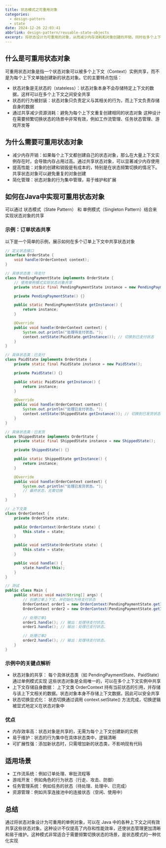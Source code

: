 ```yaml
---
title: 状态模式之可重用对象
categories:
  - design-pattern
  - state
date: 2024-12-26 22:03:41
abbrlink: design-pattern/reusable-state-objects
excerpt: 将状态设计为可重用的对象，从而减少内存消耗和对象创建的开销，同时在多个上下文中共享状态对象
---
```

## 什么是可重用状态对象

可重用状态对象是指一个状态对象可以被多个上下文（Context）实例共享，而不是为每个上下文单独创建新的状态对象。它的主要特点包括：
- 状态对象是无状态的（stateless）：状态对象本身不会存储特定上下文的数据，这样可以在多个上下文之间安全共享
- 状态的行为被封装：状态对象只负责定义与其相关的行为，而上下文负责存储自身的数据
- 通过共享减少资源消耗：避免为每个上下文重复创建相同的状态对象
这种设计在需要频繁切换状态的场景中非常有效，例如工作流管理、任务状态管理、游戏开发等

## 为什么需要可重用状态对象

- 减少内存开销：如果每个上下文都创建自己的状态对象，那么在大量上下文实例存在时，会导致内存占用过高。通过共享状态对象，可以显著减少内存使用
- 提高性能：对象的创建和销毁是有成本的，特别是在状态频繁切换的情况下。共享状态对象可以避免重复的对象创建
- 简化管理：状态对象的行为集中管理，易于维护和扩展
## 如何在Java中实现可重用状态对象

可以通过 状态模式（State Pattern） 和 单例模式（Singleton Pattern）结合来实现状态对象的共享
### 示例：订单状态共享
以下是一个简单的示例，展示如何在多个订单上下文中共享状态对象

```java
// 定义状态接口
interface OrderState {
    void handle(OrderContext context);
}

// 具体状态类：待支付
class PendingPaymentState implements OrderState {
    // 使用单例模式实现状态对象共享
    private static final PendingPaymentState instance = new PendingPaymentState();

    private PendingPaymentState() {}

    public static PendingPaymentState getInstance() {
        return instance;
    }

    @Override
    public void handle(OrderContext context) {
        System.out.println("处理待支付状态。");
        context.setState(PaidState.getInstance()); // 切换到已支付状态
    }
}

// 具体状态类：已支付
class PaidState implements OrderState {
    private static final PaidState instance = new PaidState();

    private PaidState() {}

    public static PaidState getInstance() {
        return instance;
    }

    @Override
    public void handle(OrderContext context) {
        System.out.println("处理已支付状态。");
        context.setState(ShippedState.getInstance()); // 切换到已发货状态
    }
}

// 具体状态类：已发货
class ShippedState implements OrderState {
    private static final ShippedState instance = new ShippedState();

    private ShippedState() {}

    public static ShippedState getInstance() {
        return instance;
    }

    @Override
    public void handle(OrderContext context) {
        System.out.println("处理已发货状态。");
        // 最终状态，无需切换
    }
}
```

```java
// 上下文类
class OrderContext {
    private OrderState state;

    public OrderContext(OrderState state) {
        this.state = state;
    }

    public void setState(OrderState state) {
        this.state = state;
    }

    public void handle() {
        state.handle(this);
    }
}

// 测试
public class Main {
    public static void main(String[] args) {
        // 创建订单上下文，并初始化为待支付状态
        OrderContext order1 = new OrderContext(PendingPaymentState.getInstance());
        OrderContext order2 = new OrderContext(PendingPaymentState.getInstance());

        // 处理订单1
        order1.handle(); // 输出：处理待支付状态。
        order1.handle(); // 输出：处理已支付状态。

        // 处理订单2
        order2.handle(); // 输出：处理待支付状态。
    }
}
```
### 示例中的关键点解析

- 状态对象的共享：
每个具体状态类（如 PendingPaymentState、PaidState）通过单例模式实现
这些状态对象是全局唯一的，可以在多个上下文实例中共享
- 上下文存储自身数据：
上下文类 OrderContext 持有当前状态的引用，并存储与该上下文相关的数据。状态对象本身不存储上下文数据，因此可以安全共享
- 状态切换显式化：
状态切换通过调用 context.setState() 方法完成，切换逻辑被显式地定义在状态对象中
### 优点

- 内存效率高：状态对象是共享的，无需为每个上下文创建新的实例
- 易于维护：状态的行为集中在具体状态类中，逻辑清晰
- 可扩展性强：添加新状态时，只需增加新的状态类，不影响现有代码
## 适用场景

- 工作流系统：例如订单处理、审批流程等
- 游戏开发：例如角色的行为状态（行走、攻击、防御）
- 任务管理系统：例如任务的状态（待处理、处理中、已完成）
- 资源管理：例如共享连接池中的连接状态（空闲、使用中）
## 总结

通过将状态对象设计为可重用的单例对象，可以在 Java 中的各种上下文之间有效共享这些状态对象。这种设计不仅提高了内存和性能效率，还使状态管理更加清晰和易于维护。这种模式非常适合于需要频繁切换状态的场景，是状态模式的一种优化实现